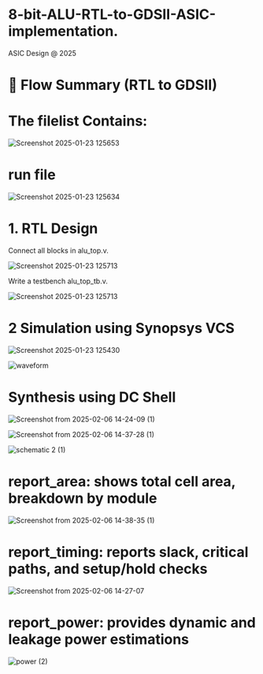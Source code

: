 # 8-bit-ALU-RTL-to-GDSII-ASIC-implementation.
ASIC Design @ 2025 
# 🧠 Flow Summary (RTL to GDSII)

# The filelist Contains:

![Screenshot 2025-01-23 125653](https://github.com/user-attachments/assets/10c9351f-1968-4b40-8250-d45e4923ee23)

# run file 

![Screenshot 2025-01-23 125634](https://github.com/user-attachments/assets/a8271fce-6ab1-4502-a578-d03b344826d6)

# 1. RTL Design
Connect all blocks in alu_top.v.

![Screenshot 2025-01-23 125713](https://github.com/user-attachments/assets/d760f19e-01b7-412c-a708-a6484d1d5a39)

Write a testbench alu_top_tb.v.

![Screenshot 2025-01-23 125713](https://github.com/user-attachments/assets/86581cbd-06d9-4fa0-9b11-cac1479288f3)

# 2 Simulation using Synopsys VCS

![Screenshot 2025-01-23 125430](https://github.com/user-attachments/assets/241cc530-8390-4a30-96ad-6986776e079e)

![waveform ](https://github.com/user-attachments/assets/bb79f178-df28-4aed-acf3-4c25677b20b8)

# Synthesis using DC Shell

![Screenshot from 2025-02-06 14-24-09 (1)](https://github.com/user-attachments/assets/d54de8b2-22aa-42e5-b27e-8bd22c60a4f1)

![Screenshot from 2025-02-06 14-37-28 (1)](https://github.com/user-attachments/assets/114c57ae-3ad9-474c-86d3-48a2d6e609b4)

![schematic 2 (1)](https://github.com/user-attachments/assets/4899afc6-2255-4cd7-8a6d-065f3f94a6aa)


# report_area: shows total cell area, breakdown by module

![Screenshot from 2025-02-06 14-38-35 (1)](https://github.com/user-attachments/assets/ff6b4b34-d606-43d8-8973-4d9e81acc585)


# report_timing: reports slack, critical paths, and setup/hold checks

![Screenshot from 2025-02-06 14-27-07](https://github.com/user-attachments/assets/3490b259-3394-462b-9bf7-b95538feb353)


# report_power: provides dynamic and leakage power estimations

![power (2)](https://github.com/user-attachments/assets/91827456-141f-4be6-ad54-2624b17d9368)





